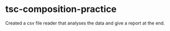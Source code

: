 # tsc-composition-practice
Created a csv file reader that analyses the data and give a report at the end.
